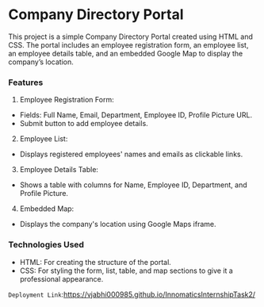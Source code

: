 # Company Directory Portal
This project is a simple Company Directory Portal created using HTML and CSS. The portal includes an employee registration form, an employee list, an employee details table, and an embedded Google Map to display the company’s location.

### Features
1. Employee Registration Form:
- Fields: Full Name, Email, Department, Employee ID, Profile Picture URL.
- Submit button to add employee details.

2. Employee List:
- Displays registered employees' names and emails as clickable links.

3. Employee Details Table:
- Shows a table with columns for Name, Employee ID, Department, and Profile Picture.

4. Embedded Map:
- Displays the company's location using Google Maps iframe.

### Technologies Used
- HTML: For creating the structure of the portal.
- CSS: For styling the form, list, table, and map sections to give it a professional appearance.

`Deployment Link`:https://vjabhi000985.github.io/InnomaticsInternshipTask2/
